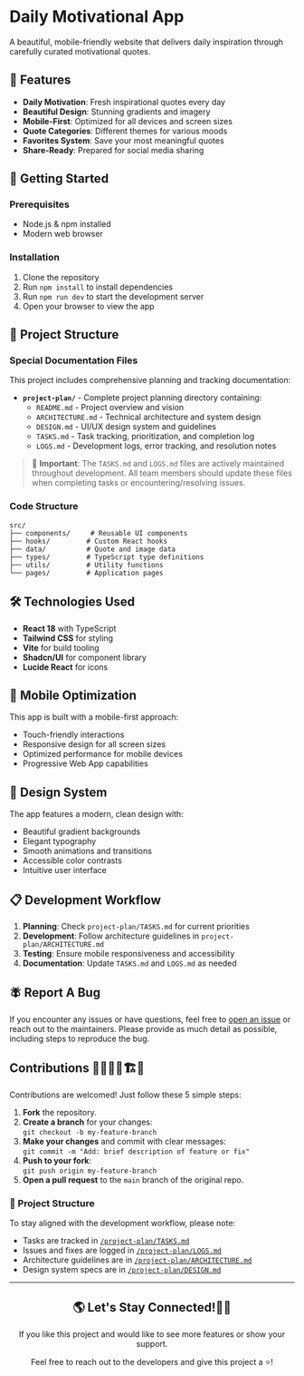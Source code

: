 # Daily Motivational App

A beautiful, mobile-friendly website that delivers daily inspiration through carefully curated motivational quotes.

## 🌟 Features

- **Daily Motivation**: Fresh inspirational quotes every day
- **Beautiful Design**: Stunning gradients and imagery
- **Mobile-First**: Optimized for all devices and screen sizes
- **Quote Categories**: Different themes for various moods
- **Favorites System**: Save your most meaningful quotes
- **Share-Ready**: Prepared for social media sharing

## 🚀 Getting Started

### Prerequisites
- Node.js & npm installed
- Modern web browser

### Installation
1. Clone the repository
2. Run `npm install` to install dependencies
3. Run `npm run dev` to start the development server
4. Open your browser to view the app

## 📁 Project Structure

### Special Documentation Files
This project includes comprehensive planning and tracking documentation:

- **`project-plan/`** - Complete project planning directory containing:
  - `README.md` - Project overview and vision
  - `ARCHITECTURE.md` - Technical architecture and system design
  - `DESIGN.md` - UI/UX design system and guidelines
  - `TASKS.md` - Task tracking, prioritization, and completion log
  - `LOGS.md` - Development logs, error tracking, and resolution notes

> 📝 **Important**: The `TASKS.md` and `LOGS.md` files are actively maintained throughout development. All team members should update these files when completing tasks or encountering/resolving issues.

### Code Structure
```
src/
├── components/     # Reusable UI components
├── hooks/         # Custom React hooks
├── data/          # Quote and image data
├── types/         # TypeScript type definitions
├── utils/         # Utility functions
└── pages/         # Application pages
```

## 🛠 Technologies Used

- **React 18** with TypeScript
- **Tailwind CSS** for styling
- **Vite** for build tooling
- **Shadcn/UI** for component library
- **Lucide React** for icons

## 📱 Mobile Optimization

This app is built with a mobile-first approach:
- Touch-friendly interactions
- Responsive design for all screen sizes
- Optimized performance for mobile devices
- Progressive Web App capabilities

## 🎨 Design System

The app features a modern, clean design with:
- Beautiful gradient backgrounds
- Elegant typography
- Smooth animations and transitions
- Accessible color contrasts
- Intuitive user interface

## 📋 Development Workflow

1. **Planning**: Check `project-plan/TASKS.md` for current priorities
2. **Development**: Follow architecture guidelines in `project-plan/ARCHITECTURE.md`
3. **Testing**: Ensure mobile responsiveness and accessibility
4. **Documentation**: Update `TASKS.md` and `LOGS.md` as needed

## 🪰 Report A Bug 

If you encounter any issues or have questions, feel free to [open an issue](https://github.com/daley-mottley/daily-motivational-quotes/issues/new?assignees=&labels=bug&projects=&template=bug_report.yml&title=%5BBug%5D+) or reach out to the maintainers. Please provide as much detail as possible, including steps to reproduce the bug.

## Contributions 🧑‍🔧👷‍♀️🏗️🏢

Contributions are welcomed! Just follow these 5 simple steps:

1. **Fork** the repository.
2. **Create a branch** for your changes:  
   `git checkout -b my-feature-branch`
3. **Make your changes** and commit with clear messages:  
   `git commit -m "Add: brief description of feature or fix"`
4. **Push to your fork**:  
   `git push origin my-feature-branch`
5. **Open a pull request** to the `main` branch of the original repo.

### 🧱 Project Structure

To stay aligned with the development workflow, please note:

- Tasks are tracked in [`/project-plan/TASKS.md`](./project-plan/TASKS.md)
- Issues and fixes are logged in [`/project-plan/LOGS.md`](./project-plan/LOGS.md)
- Architecture guidelines are in [`/project-plan/ARCHITECTURE.md`](./project-plan/ARCHITECTURE.md)
- Design system specs are in [`/project-plan/DESIGN.md`](./project-plan/DESIGN.md)

<hr>

<a name="lets-stay-connected"></a>
<h2 align="center"> 🌎 Let's Stay Connected!🫸🫷 </h2>

<p align="center"> If you like this project and would like to see more features or show your support.</p>
<p align="center"> Feel free to reach out to the developers and give this project a ⭐!</p>

